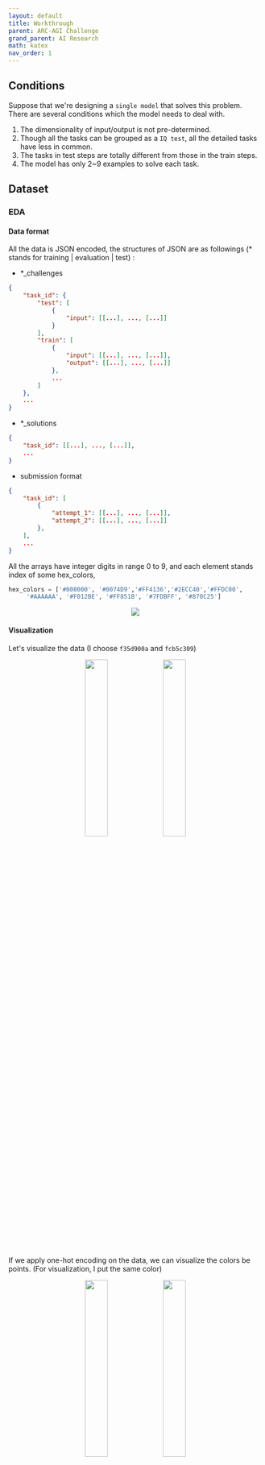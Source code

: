 ```yaml
---
layout: default
title: Workthrough
parent: ARC-AGI Challenge
grand_parent: AI Research
math: katex
nav_order: 1
---
```

## Conditions

Suppose that we're designing a `single model` that solves this problem. There are several conditions which the model needs to deal with.

1. The dimensionality of input/output is not pre-determined.
2. Though all the tasks can be grouped as a `IQ test`, all the detailed tasks have less in common.
3. The tasks in test steps are totally different from those in the train steps.
4. The model has only 2~9 examples to solve each task.


## Dataset
### EDA

#### Data format
All the data is JSON encoded, the structures of JSON are as followings (* stands for training | evaluation | test) :

- *_challenges
```json
{
    "task_id": {
        "test": [
            {
                "input": [[...], ..., [...]]
            }
        ],
        "train": [
            {
                "input": [[...], ..., [...]],
                "output": [[...], ..., [...]]
            },
            ...
        ]
    }, 
    ...
}
```

- *_solutions
```json
{
    "task_id": [[...], ..., [...]],
    ...
}
```

- submission format
```json
{
    "task_id": [
        {
            "attempt_1": [[...], ..., [...]],
            "attempt_2": [[...], ..., [...]]
        },
    ],
    ...
}
```

All the arrays have integer digits in range 0 to 9, and each element stands index of some hex_colors,

```python
hex_colors = ['#000000', '#0074D9','#FF4136','#2ECC40','#FFDC00',
     '#AAAAAA', '#F012BE', '#FF851B', '#7FDBFF', '#870C25']
```

<p align="center">
  <img src="https://sangdo-han.github.io/docs/research/arc-agi/images/hex_colors.png">
</p>

#### Visualization
Let's visualize the data (I choose `f35d900a` and `fcb5c309`)
<p align="center">
  <img src="https://sangdo-han.github.io/docs/research/arc-agi/images/f35d900a.png" width="30%"/>
  <img src="https://sangdo-han.github.io/docs/research/arc-agi/images/fcb5c309.png" width="30%"/>
</p>

If we apply one-hot encoding on the data, we can visualize the colors be points. (For visualization, I put the same color)

<p align="center">

  <img src="https://sangdo-han.github.io/docs/research/arc-agi/images/f35d900a_pointcloud.png" width="30%"/>
  <img src="https://sangdo-han.github.io/docs/research/arc-agi/images/fcb5c309_pointcloud.png" width="30%"/>
</p>
<!-- 
### TDA
Assuming that the output data is quite induced from the input, the output data needs to be reversed 


## Possible Approaches
Thinking of consistency in the fewshot samples, we can apply
- RNN / LSTM
- Transformers

Thinking of Generating the output solution
- RNN / LSTM
- Transformers
- GCN
- flow-based
- diffusion (score-based)


### TIC

topologically induced condition in Diffusion

Suppose that we have a topological homolgy in `Input + output`s sample space. The task of diffusion is now trying to make output that keeps `input+output` homology.

 -->
